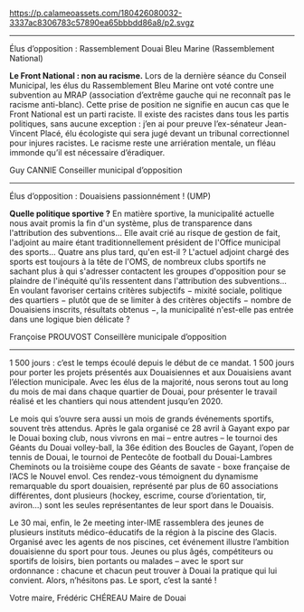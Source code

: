 https://p.calameoassets.com/180426080032-3337ac8306783c57890ea65bbbdd86a8/p2.svgz

---

Élus d’opposition : Rassemblement Douai Bleu Marine (Rassemblement National)

**Le Front National : non au racisme.** Lors de la dernière séance du Conseil Municipal, les élus du Rassemblement Bleu Marine ont voté contre une subvention au MRAP (association d’extrême gauche qui ne reconnaît pas le racisme anti-blanc).
Cette prise de position ne signifie en aucun cas que le Front National est un parti raciste. Il existe des racistes dans tous les partis politiques, sans aucune exception : j’en ai pour preuve l’ex-sénateur Jean-Vincent Placé, élu écologiste qui sera jugé devant un tribunal correctionnel pour injures racistes.
Le racisme reste une arriération mentale, un fléau immonde qu’il est nécessaire d’éradiquer.

Guy CANNIE
Conseiller municipal d’opposition

---

Élus d’opposition : Douaisiens passionnément ! (UMP)

**Quelle politique sportive ?**
En matière sportive, la municipalité actuelle nous avait promis la fin d'un système, plus de transparence dans l'attribution des subventions... Elle avait crié au risque de gestion de fait, l'adjoint au maire étant  traditionnellement président de l'Office municipal des sports... Quatre ans plus tard, qu'en est-il ? L'actuel adjoint chargé des sports est toujours à la tête de l'OMS, de nombreux clubs sportifs ne sachant plus à qui s'adresser contactent les groupes d'opposition pour se plaindre de l'inéquité qu'ils ressentent dans l'attribution des subventions... En voulant favoriser certains critères subjectifs − mixité sociale, politique des quartiers − plutôt que de se limiter à des critères objectifs − nombre de Douaisiens inscrits, résultats obtenus −, la municipalité n'est-elle pas entrée dans une logique bien délicate ?

Françoise PROUVOST
Conseillère municipale d’opposition

---

1 500 jours : c’est le temps écoulé depuis le début de ce mandat. 1 500 jours pour porter les projets présentés aux Douaisiennes et aux Douaisiens avant l’élection municipale. Avec les élus de la majorité, nous serons tout au long du mois de mai dans chaque quartier de Douai, pour présenter le travail réalisé et les chantiers qui nous attendent jusqu’en 2020.

Le mois qui s’ouvre sera aussi un mois de grands événements sportifs, souvent très attendus. Après le gala organisé ce 28 avril à Gayant expo par le Douai boxing club, nous vivrons en mai – entre autres – le tournoi des Géants du Douai volley-ball, la 36e édition des Boucles de Gayant, l’open de tennis de Douai, le tournoi de Pentecôte de football du Douai-Lambres Cheminots ou la troisième coupe des Géants de savate - boxe française de l’ACS le Nouvel envol. Ces rendez-vous témoignent du dynamisme remarquable du sport douaisien, représenté par plus de 60 associations différentes, dont plusieurs (hockey, escrime, course d’orientation, tir, aviron…) sont les seules représentantes de leur sport dans le Douaisis.

Le 30 mai, enfin, le 2e meeting inter-IME rassemblera des jeunes de plusieurs instituts médico-éducatifs de la région à la piscine des Glacis. Organisé avec les agents de nos piscines, cet événement illustre l’ambition douaisienne du sport pour tous. Jeunes ou plus âgés, compétiteurs ou sportifs de loisirs, bien portants ou malades – avec le sport sur ordonnance : chacune et chacun peut trouver à Douai la pratique qui lui convient. Alors, n’hésitons pas. Le sport, c’est la santé !

Votre maire,
Frédéric CHÉREAU
Maire de Douai

